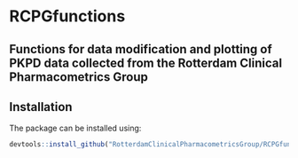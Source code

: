 # RCPGfunctions 
## Functions for data modification and plotting of PKPD data collected from the Rotterdam Clinical Pharmacometrics Group


## Installation

The package can be installed using:

```R
devtools::install_github("RotterdamClinicalPharmacometricsGroup/RCPGfunctions") 
```
